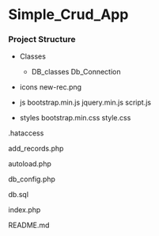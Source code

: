 # Simple_Crud_App

### Project Structure
- Classes
    - DB_classes
        Db_Connection
        

- icons
    new-rec.png

- js 
    bootstrap.min.js
    jquery.min.js
    script.js

- styles
    bootstrap.min.css
    style.css

.hataccess

add_records.php

autoload.php

db_config.php

db.sql

index.php

README.md

